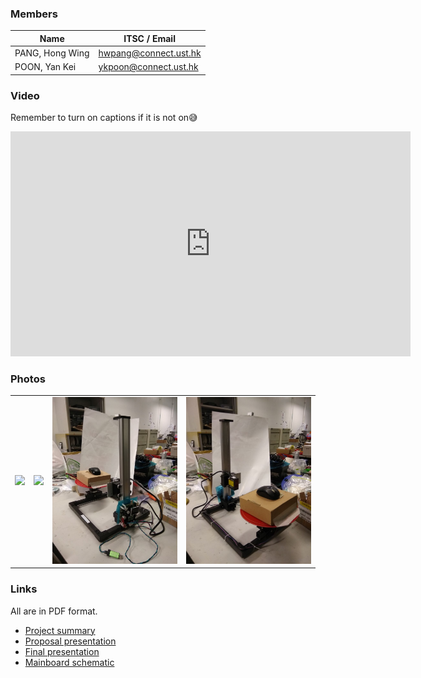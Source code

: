 ### Members

|Name|ITSC / Email|
|---|---|
|PANG, Hong Wing|hwpang@connect.ust.hk|
|POON, Yan Kei|ykpoon@connect.ust.hk

### Video

Remember to turn on captions if it is not on😅

<iframe width="640" height="360" src="https://www.youtube.com/embed/_XCsjpqMYFg?cc_load_policy=1" frameborder="0" allowfullscreen></iframe>

### Photos

<table><tr>
  <td><a href="img/summary_photo.jpg"><img src="img/summary_photo.jpg" width="200"/></a></td>
  <td><a href="img/summary_photo2.jpg"><img src="img/summary_photo2.jpg" width="200"/></a></td>
  <td><a href="img/fromEmmett1.jpeg"><img src="img/fromEmmett1.jpeg" width="200"/></a></td>
  <td><a href="img/fromEmmett2.jpeg"><img src="img/fromEmmett2.jpeg" width="200"/></a></td>
</tr></table>

### Links

All are in PDF format.

* [Project summary](ProjectSummary.pdf)
* [Proposal presentation](ProposalPresentation.pdf)
* [Final presentation](FinalPresentation.pdf)
* [Mainboard schematic](Scheme.PDF)
